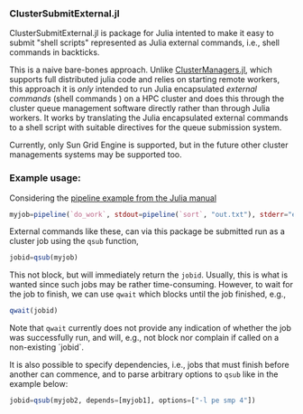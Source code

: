 ### ClusterSubmitExternal.jl

ClusterSubmitExternal.jl is package for Julia intented to make it easy to submit 
"shell scripts" represented as Julia external commands, i.e., shell commands
in backticks.  


This is a naive bare-bones approach. Unlike
 [ClusterManagers.jl](https://github.com/JuliaParallel/ClusterManagers.jl),
 which supports full distributed julia code and relies on starting remote
 workers, this approach it is _only_ intended 
to run Julia encapsulated _external commands_ (shell commands ) on a HPC cluster and does this through the cluster queue management software directly rather than through Julia workers. It works by translating the Julia encapsulated external commands
to a shell script with suitable directives for the queue submission system. 


Currently, only Sun Grid Engine is supported, but in the future other cluster
managements systems may be supported too.

### Example usage:

Considering the [pipeline example from the Julia manual](http://docs.julialang.org/en/release-0.4/manual/running-external-programs/#pipelines)

```julia
myjob=pipeline(`do_work`, stdout=pipeline(`sort`, "out.txt"), stderr="errs.txt")
```

External commands like these, can via this package be submitted run as a cluster job using the `qsub` function,

```julia
jobid=qsub(myjob)
```

This not block, but will immediately return the `jobid`. Usually, this is what is wanted since such jobs
may be rather time-consuming. However, to wait for the job to finish, we can use `qwait` which blocks until 
the job finished, e.g., 

```julia
qwait(jobid)
```

Note that `qwait` currently does not provide any indication of whether the job was successfully run, and will, e.g.,
not block nor complain if called on a non-existing ´jobid`. 

It is also possible to specify dependencies, i.e., jobs that must finish before another can commence, and to parse arbitrary options to `qsub` like in the example below:

```julia
jobid=qsub(myjob2, depends=[myjob1], options=["-l pe smp 4"])
```
